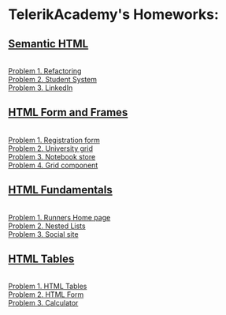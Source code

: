 # TelerikAcademy's Homeworks:

<a href="https://github.com/naskodaskalov/TelerikAcademy/tree/master/Semantic%20HTML"><h2>Semantic HTML</h2></a><br />
<a href="https://github.com/naskodaskalov/TelerikAcademy/tree/master/Semantic%20HTML/Problem%201.%20Refactoring">Problem 1. Refactoring</a><br />
<a href="https://github.com/naskodaskalov/TelerikAcademy/tree/master/Semantic%20HTML/Problem%202.%20Student%20System">Problem 2. Student System</a><br />
<a href="https://github.com/naskodaskalov/TelerikAcademy/tree/master/Semantic%20HTML/Problem%203.%20LinkedIn">Problem 3. LinkedIn</a><br />


<a href="https://github.com/naskodaskalov/TelerikAcademy/tree/master/HTML%20Forms%20and%20Frames"><h2>HTML Form and Frames</h2></a><br />
<a href="https://github.com/naskodaskalov/TelerikAcademy/tree/master/HTML%20Forms%20and%20Frames/Problem%201.%20Registration%20form">Problem 1. Registration form</a><br />
<a href="https://github.com/naskodaskalov/TelerikAcademy/tree/master/HTML%20Forms%20and%20Frames/Problem%202.%20University%20grid">Problem 2. University grid</a><br />
<a href="https://github.com/naskodaskalov/TelerikAcademy/tree/master/HTML%20Forms%20and%20Frames/Problem%203.%20Notebook%20store">Problem 3. Notebook store</a><br />
<a href="https://github.com/naskodaskalov/TelerikAcademy/tree/master/HTML%20Forms%20and%20Frames/Problem%204.%20Grid%20component">Problem 4. Grid component</a><br />


<a href="https://github.com/naskodaskalov/TelerikAcademy/tree/master/HTML%20Fundamentals"><h2>HTML Fundamentals</h2></a><br />
<a href="https://github.com/naskodaskalov/TelerikAcademy/tree/master/HTML%20Fundamentals/Problem%201.%20Runners%20Home%20page">Problem 1. Runners Home page</a><br />
<a href="https://github.com/naskodaskalov/TelerikAcademy/tree/master/HTML%20Fundamentals/Problem%202.%20Nested%20Lists">Problem 2. Nested Lists</a><br />
<a href="https://github.com/naskodaskalov/TelerikAcademy/tree/master/HTML%20Fundamentals/Problem%203.%20Social%20site">Problem 3. Social site</a><br />


<a href="https://github.com/naskodaskalov/TelerikAcademy/tree/master/HTML%20Tables"><h2>HTML Tables</h2></a><br />
<a href="https://github.com/naskodaskalov/TelerikAcademy/tree/master/HTML%20Tables/Problem%201.%20HTML%20Tables">Problem 1. HTML Tables</a><br />
<a href="https://github.com/naskodaskalov/TelerikAcademy/tree/master/HTML%20Tables/Problem%202.%20HTML%20Form">Problem 2. HTML Form</a><br />
<a href="https://github.com/naskodaskalov/TelerikAcademy/tree/master/HTML%20Tables/Problem%203.%20Calculator">Problem 3. Calculator</a><br />

